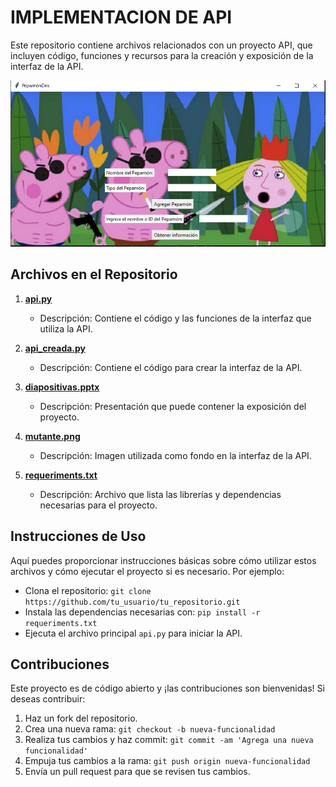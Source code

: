 # IMPLEMENTACION DE API

Este repositorio contiene archivos relacionados con un proyecto API, que incluyen código, funciones y recursos para la creación y exposición de la interfaz de la API.

![IMAGEN DE LA INTERFAZ](ejemplo.PNG)

## Archivos en el Repositorio

1. [**api.py**](api.py)
   - Descripción: Contiene el código y las funciones de la interfaz que utiliza la API.

2. [**api_creada.py**](api_creada.py)
   - Descripción: Contiene el código para crear la interfaz de la API.

3. [**diapositivas.pptx**](diapositivas.pptx)
   - Descripción: Presentación que puede contener la exposición del proyecto.

4. [**mutante.png**](mutante.png)
   - Descripción: Imagen utilizada como fondo en la interfaz de la API.

5. [**requeriments.txt**](requeriments.txt)
   - Descripción: Archivo que lista las librerías y dependencias necesarias para el proyecto.

## Instrucciones de Uso

Aquí puedes proporcionar instrucciones básicas sobre cómo utilizar estos archivos y cómo ejecutar el proyecto si es necesario. Por ejemplo:

- Clona el repositorio: `git clone https://github.com/tu_usuario/tu_repositorio.git`
- Instala las dependencias necesarias con: `pip install -r requeriments.txt`
- Ejecuta el archivo principal `api.py` para iniciar la API.

## Contribuciones

Este proyecto es de código abierto y ¡las contribuciones son bienvenidas! Si deseas contribuir:

1. Haz un fork del repositorio.
2. Crea una nueva rama: `git checkout -b nueva-funcionalidad`
3. Realiza tus cambios y haz commit: `git commit -am 'Agrega una nueva funcionalidad'`
4. Empuja tus cambios a la rama: `git push origin nueva-funcionalidad`
5. Envía un pull request para que se revisen tus cambios.
